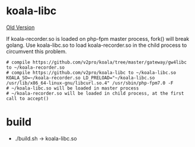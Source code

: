 # koala-libc

[Old Version](https://github.com/v2pro/koala-libc)

If koala-recorder.so is loaded on php-fpm master process, fork() will break golang.
Use koala-libc.so to load koala-recorder.so in the child process to circumvent this problem. 

```
# compile https://github.com/v2pro/koala/tree/master/gateway/gw4libc to ~/koala-recorder.so
# compile https://github.com/v2pro/koala-libc to ~/koala-libc.so
KOALA_SO=~/koala-recorder.so LD_PRELOAD="~/koala-libc.so /usr/lib/x86_64-linux-gnu/libcurl.so.4" /usr/sbin/php-fpm7.0 -F
# ~/koala-libc.so will be loaded in master process
# ~/koala-recorder.so will be loaded in child process, at the first call to accept()
```

# build

* ./build.sh -> koala-libc.so

